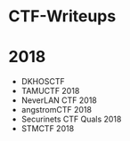# CTF-Writeups

# 2018
- DKHOSCTF
- TAMUCTF 2018
- NeverLAN CTF 2018
- angstromCTF 2018
- Securinets CTF Quals 2018
- STMCTF 2018

